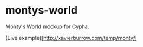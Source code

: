 # montys-world

Monty's World mockup for Cypha.

(Live example)[http://xavierburrow.com/temp/monty/]
